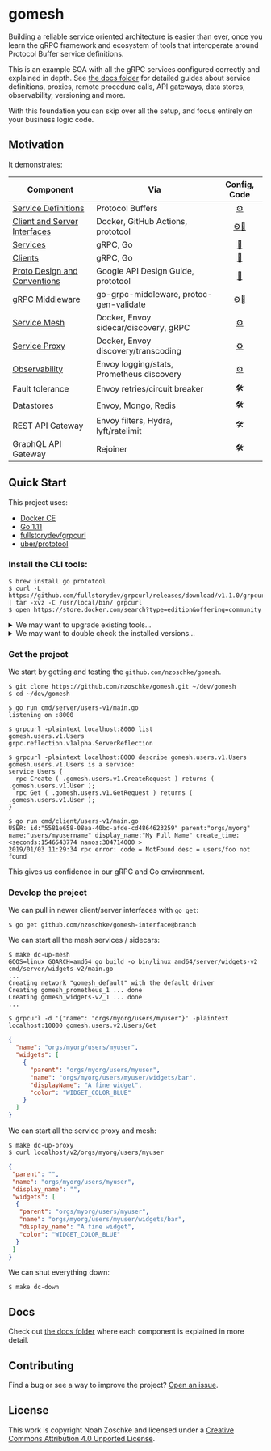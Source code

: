# gomesh

Building a reliable service oriented architecture is easier than ever, once you learn the gRPC framework and ecosystem of tools that interoperate around Protocol Buffer service definitions.

This is an example SOA with all the gRPC services configured correctly and explained in depth. See [the docs folder](docs/) for detailed guides about service definitions, proxies, remote procedure calls, API gateways, data stores, observability, versioning and more.

With this foundation you can skip over all the setup, and focus entirely on your business logic code.

## Motivation

It demonstrates:

| Component                           | Via                                       | Config, Code    |
|-------------------------------------|-------------------------------------------|:---------------:|
| [Service Definitions][1]            | Protocol Buffers                          | [⚙️][2]          |
| [Client and Server Interfaces][3]   | Docker, GitHub Actions, prototool         | [⚙️][4][💾][5]   |
| [Services][6]                       | gRPC, Go                                  | [💾][7]          |
| [Clients][8]                        | gRPC, Go                                  | [💾][9]          |
| [Proto Design and Conventions][10]  | Google API Design Guide, prototool        | [📖][11]         |
| [gRPC Middleware][12]               | go-grpc-middleware, protoc-gen-validate   | [⚙️][13][💾][14] |
| [Service Mesh][15]                  | Docker, Envoy sidecar/discovery, gRPC     | [⚙️][16]         |
| [Service Proxy][17]                 | Docker, Envoy discovery/transcoding       | [⚙️][18]         |
| [Observability][19]                 | Envoy logging/stats, Prometheus discovery | [⚙️][20]         |
| Fault tolerance                     | Envoy retries/circuit breaker             | 🛠               |
| Datastores                          | Envoy, Mongo, Redis                       | 🛠               |
| REST API Gateway                    | Envoy filters, Hydra, lyft/ratelimit      | 🛠               |
| GraphQL API Gateway                 | Rejoiner                                  | 🛠               |

[1]: docs/protocol-buffers.md
[2]: https://github.com/nzoschke/gomesh-proto/blob/master/proto/users/v1/users.proto
[3]: docs/generating-clients-server-interfaces.md
[4]: https://github.com/nzoschke/gomesh-proto/blob/master/proto/prototool.yaml
[5]: https://github.com/nzoschke/gomesh-proto/tree/master/.github/action/gen
[6]: docs/grpc-services.md
[7]: cmd/server/users-v1/main.go
[8]: docs/grpc-clients.md
[9]: cmd/client/users-v1/main.go
[10]: docs/proto-standards.md
[11]: https://cloud.google.com/apis/design/
[12]: docs/grpc-middleware.md
[13]: https://github.com/nzoschke/gomesh-proto/blob/master/proto/users/v2/users.proto
[14]: cmd/server/users-v2/main.go
[15]: docs/envoy-service-mesh.md
[16]: config/envoy/sidecar.yaml
[17]: docs/envoy-service-proxy.md
[18]: config/envoy/proxy-xds.yaml
[19]: docs/observability-envoy-prometheus.md
[20]: config/prometheus/dns-sd.yml

## Quick Start

This project uses:

- [Docker CE](https://www.docker.com/community-edition)
- [Go 1.11](https://golang.org/)
- [fullstorydev/grpcurl](https://github.com/fullstorydev/grpcurl)
- [uber/prototool](https://github.com/uber/prototool)

### Install the CLI tools:

```console
$ brew install go prototool
$ curl -L https://github.com/fullstorydev/grpcurl/releases/download/v1.1.0/grpcurl_1.1.0_osx_x86_64.tar.gz | tar -xvz -C /usr/local/bin/ grpcurl
$ open https://store.docker.com/search?type=edition&offering=community
```

<details>
<summary>We may want to upgrade existing tools...</summary>
&nbsp;

```console
$ brew upgrade go prototool
```
</details>

<details>
<summary>We may want to double check the installed versions...</summary>
&nbsp;

```console
$ docker version
Client: Docker Engine - Community
 Version:           18.09.0
 API version:       1.39
 Go version:        go1.10.4
 Git commit:        4d60db4
 Built:             Wed Nov  7 00:47:43 2018
 OS/Arch:           darwin/amd64
 Experimental:      false

Server: Docker Engine - Community
 Engine:
  Version:          18.09.0
  API version:      1.39 (minimum version 1.12)
  Go version:       go1.10.4
  Git commit:       4d60db4
  Built:            Wed Nov  7 00:55:00 2018
  OS/Arch:          linux/amd64
  Experimental:     false

$ go version
go version go1.11.4 darwin/amd64

$ grpcurl -version
grpcurl v1.1.0

$ prototool version
Version:                 1.3.0
Default protoc version:  3.6.1
Go version:              go1.11
Built:                   Mon Sep 17 17:46:54 UTC 2018
OS/Arch:                 darwin/amd64
```
</details>

### Get the project

We start by getting and testing the `github.com/nzoschke/gomesh`.

```shell
$ git clone https://github.com/nzoschke/gomesh.git ~/dev/gomesh
$ cd ~/dev/gomesh

$ go run cmd/server/users-v1/main.go
listening on :8000

$ grpcurl -plaintext localhost:8000 list
gomesh.users.v1.Users
grpc.reflection.v1alpha.ServerReflection

$ grpcurl -plaintext localhost:8000 describe gomesh.users.v1.Users
gomesh.users.v1.Users is a service:
service Users {
  rpc Create ( .gomesh.users.v1.CreateRequest ) returns ( .gomesh.users.v1.User );
  rpc Get ( .gomesh.users.v1.GetRequest ) returns ( .gomesh.users.v1.User );
}

$ go run cmd/client/users-v1/main.go
USER: id:"5581e658-08ea-40bc-afde-cd4864623259" parent:"orgs/myorg" name:"users/myusername" display_name:"My Full Name" create_time:<seconds:1546543774 nanos:304714000 > 
2019/01/03 11:29:34 rpc error: code = NotFound desc = users/foo not found
```

This gives us confidence in our gRPC and Go environment.

### Develop the project

We can pull in newer client/server interfaces with `go get`:

```shell
$ go get github.com/nzoschke/gomesh-interface@branch
```

We can start all the mesh services / sidecars:

```shell
$ make dc-up-mesh
GOOS=linux GOARCH=amd64 go build -o bin/linux_amd64/server/widgets-v2 cmd/server/widgets-v2/main.go
...
Creating network "gomesh_default" with the default driver
Creating gomesh_prometheus_1 ... done
Creating gomesh_widgets-v2_1 ... done
...

$ grpcurl -d '{"name": "orgs/myorg/users/myuser"}' -plaintext localhost:10000 gomesh.users.v2.Users/Get
```

```json
{
  "name": "orgs/myorg/users/myuser",
  "widgets": [
    {
      "parent": "orgs/myorg/users/myuser",
      "name": "orgs/myorg/users/myuser/widgets/bar",
      "displayName": "A fine widget",
      "color": "WIDGET_COLOR_BLUE"
    }
  ]
}
```

We can start all the service proxy and mesh:

```shell
$ make dc-up-proxy
$ curl localhost/v2/orgs/myorg/users/myuser
```

```json
{
 "parent": "",
 "name": "orgs/myorg/users/myuser",
 "display_name": "",
 "widgets": [
  {
   "parent": "orgs/myorg/users/myuser",
   "name": "orgs/myorg/users/myuser/widgets/bar",
   "display_name": "A fine widget",
   "color": "WIDGET_COLOR_BLUE"
  }
 ]
}
```

We can shut everything down:

```shell
$ make dc-down
```

## Docs

Check out [the docs folder](docs/) where each component is explained in more detail.

## Contributing

Find a bug or see a way to improve the project? [Open an issue](https://github.com/nzoschke/gomesh/issues).

## License

This work is copyright Noah Zoschke and licensed under a [Creative Commons Attribution 4.0 Unported License](https://creativecommons.org/licenses/by/4.0/).
